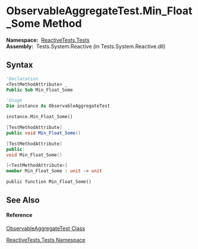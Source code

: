 # ObservableAggregateTest.Min\_Float\_Some Method

**Namespace:**  [ReactiveTests.Tests](ReactiveTests.Tests\ReactiveTests.Tests.md)  
**Assembly:**  Tests.System.Reactive (in Tests.System.Reactive.dll)

## Syntax

```vb
'Declaration
<TestMethodAttribute> _
Public Sub Min_Float_Some
```

```vb
'Usage
Dim instance As ObservableAggregateTest

instance.Min_Float_Some()
```

```csharp
[TestMethodAttribute]
public void Min_Float_Some()
```

```c++
[TestMethodAttribute]
public:
void Min_Float_Some()
```

```fsharp
[<TestMethodAttribute>]
member Min_Float_Some : unit -> unit 
```

```jscript
public function Min_Float_Some()
```

## See Also

#### Reference

[ObservableAggregateTest Class](ObservableAggregateTest\ObservableAggregateTest.md)

[ReactiveTests.Tests Namespace](ReactiveTests.Tests\ReactiveTests.Tests.md)




